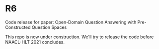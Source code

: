 # R6
Code release for paper: Open-Domain Question Answering with Pre-Constructed Question Spaces

This repo is now under construction. We'll try to release the code before NAACL-HLT 2021 concludes.
